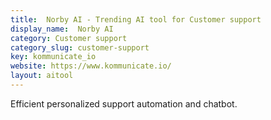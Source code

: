 ```yaml
---
title:  Norby AI - Trending AI tool for Customer support
display_name:  Norby AI
category: Customer support
category_slug: customer-support
key: kommunicate_io
website: https://www.kommunicate.io/
layout: aitool
---
```


Efficient personalized support automation and chatbot.
